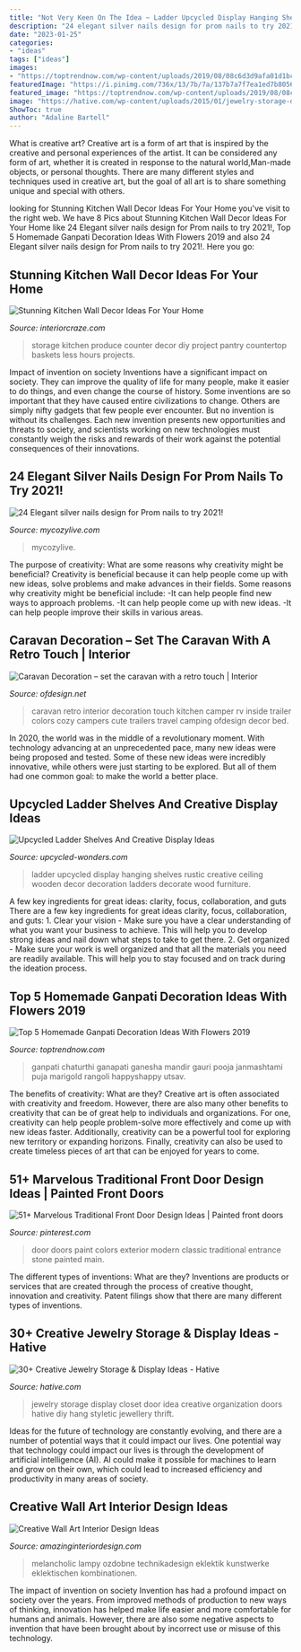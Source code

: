 ```yaml
---
title: "Not Very Keen On The Idea ~ Ladder Upcycled Display Hanging Shelves Rustic Creative Ceiling Wooden Decor Decoration Ladders Decorate Wood Furniture"
description: "24 elegant silver nails design for prom nails to try 2021!"
date: "2023-01-25"
categories:
- "ideas"
tags: ["ideas"]
images:
- "https://toptrendnow.com/wp-content/uploads/2019/08/08c6d3d9afa01d1bc02d5305553da8d8.jpg"
featuredImage: "https://i.pinimg.com/736x/13/7b/7a/137b7a7f7ea1ed7b805698320720a0a4.jpg"
featured_image: "https://toptrendnow.com/wp-content/uploads/2019/08/08c6d3d9afa01d1bc02d5305553da8d8.jpg"
image: "https://hative.com/wp-content/uploads/2015/01/jewelry-storage-display-ideas/31-old-closet-door-display-idea.jpg"
ShowToc: true
author: "Adaline Bartell"
---
```



What is creative art?
Creative art is a form of art that is inspired by the creative and personal experiences of the artist. It can be considered any form of art, whether it is created in response to the natural world,Man-made objects, or personal thoughts. There are many different styles and techniques used in creative art, but the goal of all art is to share something unique and special with others.

	

		
looking for Stunning Kitchen Wall Decor Ideas For Your Home you've visit to the right web. We have 8 Pics about Stunning Kitchen Wall Decor Ideas For Your Home like 24 Elegant silver nails design for Prom nails to try 2021!, Top 5 Homemade Ganpati Decoration Ideas With Flowers 2019 and also 24 Elegant silver nails design for Prom nails to try 2021!. Here you go:
		
    
## Stunning Kitchen Wall Decor Ideas For Your Home

<img loading=lazy src="https://interiorcraze.com/wp-content/uploads/2020/05/kitchen-wall-decor11-2-e1589867019485.jpg" onerror="this.onerror=null;this.src='https://tse3.mm.bing.net/th?id=OIP.6EAfYNB6GmtClMCfnSzOEwHaHa&amp;pid=15.1';" alt="Stunning Kitchen Wall Decor Ideas For Your Home">

_Source: interiorcraze.com_

>storage kitchen produce counter decor diy project pantry countertop baskets less hours projects. 

	

Impact of invention on society
Inventions have a significant impact on society. They can improve the quality of life for many people, make it easier to do things, and even change the course of history. Some inventions are so important that they have caused entire civilizations to change. Others are simply nifty gadgets that few people ever encounter. But no invention is without its challenges. Each new invention presents new opportunities and threats to society, and scientists working on new technologies must constantly weigh the risks and rewards of their work against the potential consequences of their innovations.

    
## 24 Elegant Silver Nails Design For Prom Nails To Try 2021!

<img loading=lazy src="https://mycozylive.com/wp-content/uploads/2021/04/3-15-768x1152.jpg" onerror="this.onerror=null;this.src='https://tse2.mm.bing.net/th?id=OIP.2pX9_Y6ZNsSKyagkosgeBQHaLH&amp;pid=15.1';" alt="24 Elegant silver nails design for Prom nails to try 2021!">

_Source: mycozylive.com_

>mycozylive. 

	

The purpose of creativity: What are some reasons why creativity might be beneficial?
Creativity is beneficial because it can help people come up with new ideas, solve problems and make advances in their fields. Some reasons why creativity might be beneficial include: 
-It can help people find new ways to approach problems. 
-It can help people come up with new ideas. 
-It can help people improve their skills in various areas.

    
## Caravan Decoration – Set The Caravan With A Retro Touch | Interior

<img loading=lazy src="http://www.ofdesign.net/wp-content/uploads/files/3/6/3/caravan-decoration-set-the-caravan-with-a-retro-touch-10-363.jpg" onerror="this.onerror=null;this.src='https://tse1.mm.bing.net/th?id=OIP.wbNBkJ3FwyoENVXBG6bMtQHaK9&amp;pid=15.1';" alt="Caravan Decoration – set the caravan with a retro touch | Interior">

_Source: ofdesign.net_

>caravan retro interior decoration touch kitchen camper rv inside trailer colors cozy campers cute trailers travel camping ofdesign decor bed. 

	

In 2020, the world was in the middle of a revolutionary moment. With technology advancing at an unprecedented pace, many new ideas were being proposed and tested. Some of these new ideas were incredibly innovative, while others were just starting to be explored. But all of them had one common goal: to make the world a better place.

    
## Upcycled Ladder Shelves And Creative Display Ideas

<img loading=lazy src="http://www.upcycled-wonders.com/wp-content/uploads/2015/07/repurposed-wooden-rustic-ladder-hanging-from-ceiling-with-flower-glass-pots.jpg" onerror="this.onerror=null;this.src='https://tse1.mm.bing.net/th?id=OIP.4BMS3KLAUNUSkeu7oX5uYgHaLL&amp;pid=15.1';" alt="Upcycled Ladder Shelves And Creative Display Ideas">

_Source: upcycled-wonders.com_

>ladder upcycled display hanging shelves rustic creative ceiling wooden decor decoration ladders decorate wood furniture. 

	

A few key ingredients for great ideas: clarity, focus, collaboration, and guts
There are a few key ingredients for great ideas clarity, focus, collaboration, and guts: 1. Clear your vision - Make sure you have a clear understanding of what you want your business to achieve. This will help you to develop strong ideas and nail down what steps to take to get there.
2. Get organized - Make sure your work is well organized and that all the materials you need are readily available. This will help you to stay focused and on track during the ideation process.

    
## Top 5 Homemade Ganpati Decoration Ideas With Flowers 2019

<img loading=lazy src="https://toptrendnow.com/wp-content/uploads/2019/08/08c6d3d9afa01d1bc02d5305553da8d8.jpg" onerror="this.onerror=null;this.src='https://tse3.mm.bing.net/th?id=OIP.jcGvBe8um1-VQ77eFby_QwAAAA&amp;pid=15.1';" alt="Top 5 Homemade Ganpati Decoration Ideas With Flowers 2019">

_Source: toptrendnow.com_

>ganpati chaturthi ganapati ganesha mandir gauri pooja janmashtami puja marigold rangoli happyshappy utsav. 

	

The benefits of creativity: What are they?
Creative art is often associated with creativity and freedom. However, there are also many other benefits to creativity that can be of great help to individuals and organizations. For one, creativity can help people problem-solve more effectively and come up with new ideas faster. Additionally, creativity can be a powerful tool for exploring new territory or expanding horizons. Finally, creativity can also be used to create timeless pieces of art that can be enjoyed for years to come.

    
## 51+ Marvelous Traditional Front Door Design Ideas | Painted Front Doors

<img loading=lazy src="https://i.pinimg.com/736x/13/7b/7a/137b7a7f7ea1ed7b805698320720a0a4.jpg" onerror="this.onerror=null;this.src='https://tse2.mm.bing.net/th?id=OIP.L1n-SIk-OX5bQSR2Flhr5QHaKs&amp;pid=15.1';" alt="51+ Marvelous Traditional Front Door Design Ideas | Painted front doors">

_Source: pinterest.com_

>door doors paint colors exterior modern classic traditional entrance stone painted main. 

	

The different types of inventions: What are they?
Inventions are products or services that are created through the process of creative thought, innovation and creativity. Patent filings show that there are many different types of inventions.

    
## 30+ Creative Jewelry Storage &amp; Display Ideas - Hative

<img loading=lazy src="https://hative.com/wp-content/uploads/2015/01/jewelry-storage-display-ideas/31-old-closet-door-display-idea.jpg" onerror="this.onerror=null;this.src='https://tse3.mm.bing.net/th?id=OIP.WDmjR3YVnfWx-6geBf_6-wHaJ4&amp;pid=15.1';" alt="30+ Creative Jewelry Storage &amp; Display Ideas - Hative">

_Source: hative.com_

>jewelry storage display closet door idea creative organization doors hative diy hang styletic jewellery thrift. 

	

Ideas for the future of technology are constantly evolving, and there are a number of potential ways that it could impact our lives. One potential way that technology could impact our lives is through the development of artificial intelligence (AI). AI could make it possible for machines to learn and grow on their own, which could lead to increased efficiency and productivity in many areas of society.

    
## Creative Wall Art Interior Design Ideas

<img loading=lazy src="https://www.amazinginteriordesign.com/wp-content/uploads/2013/03/Interior-Wall-Art-Design-Ideas.jpg" onerror="this.onerror=null;this.src='https://tse3.mm.bing.net/th?id=OIP.Z4D0_mm4fwagxXgq8HPyDgHaIS&amp;pid=15.1';" alt="Creative Wall Art Interior Design Ideas">

_Source: amazinginteriordesign.com_

>melancholic lampy ozdobne technikadesign eklektik kunstwerke eklektischen kombinationen. 

	

The impact of invention on society
Invention has had a profound impact on society over the years. From improved methods of production to new ways of thinking, innovation has helped make life easier and more comfortable for humans and animals. However, there are also some negative aspects to invention that have been brought about by incorrect use or misuse of this technology.

